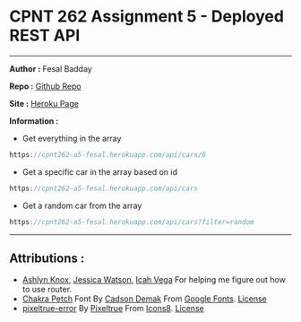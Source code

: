 # CPNT 262 Assignment 5 - Deployed REST API

---

**Author :** Fesal Badday

**Repo :** [Github Repo](https://github.com/FesalBadday/cpnt262-a5)

**Site :** [Heroku Page](https://cpnt262-a5-fesal.herokuapp.com)

**Information :**

 - Get everything in the array

 ```js
 https://cpnt262-a5-fesal.herokuapp.com/api/cars/6
 ```

 - Get a specific car in the array based on id

 ```js
 https://cpnt262-a5-fesal.herokuapp.com/api/cars
 ```

 - Get a random car from the array

 ```js
 https://cpnt262-a5-fesal.herokuapp.com/api/cars?filter=random
 ```

---

## Attributions :
- [Ashlyn Knox](https://github.com/lilyx13), [Jessica Watson](https://github.com/Enyorose), [Icah Vega](https://github.com/Icahpv) For helping me figure out how to use router. 
- [Chakra Petch](https://fonts.google.com/specimen/Chakra+Petch#standard-styles) Font By [Cadson Demak](https://fonts.google.com/?query=Cadson+Demak) From [Google Fonts](https://fonts.google.com). [License](https://developers.google.com/fonts)
- [pixeltrue-error](https://icons8.com/illustrations/illustration/pixeltrue-error) By [Pixeltrue](https://www.pixeltrue.com/packs) From [Icons8](https://www.icons8.com). [License](https://www.icons8.com/license)